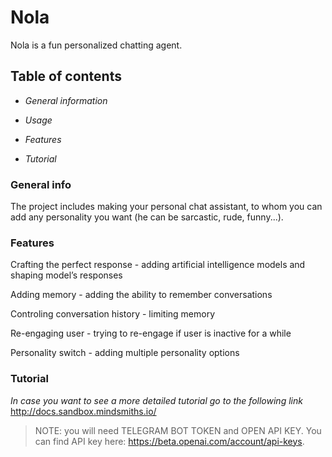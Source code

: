 # Nola

Nola is a fun personalized chatting agent.


## Table of contents

- *General information*

- *Usage*

- *Features*

- *Tutorial* 


### General info

The project includes making your personal chat assistant, to whom you can add any personality you want (he can be sarcastic, rude, funny...).

### Features

Crafting the perfect response - adding artificial intelligence models and shaping model’s responses

Adding memory - adding the ability to remember conversations

Controling conversation history - limiting memory

Re-engaging user - trying to re-engage if user is inactive for a while

Personality switch - adding multiple personality options 

### Tutorial

*In case you want to see a more detailed tutorial go to the following link*
http://docs.sandbox.mindsmiths.io/

> NOTE: you will need TELEGRAM BOT TOKEN and OPEN API KEY. You can find API key here: https://beta.openai.com/account/api-keys.
